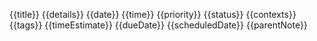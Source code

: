 {{title}}
{{details}}
{{date}}
{{time}}
{{priority}}
{{status}}
{{contexts}}
{{tags}}
{{timeEstimate}}
{{dueDate}}
{{scheduledDate}}
{{parentNote}}